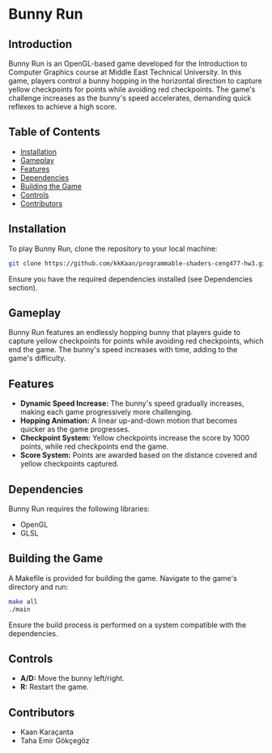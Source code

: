 # Bunny Run

## Introduction

Bunny Run is an OpenGL-based game developed for the Introduction to Computer Graphics course at Middle East Technical University. In this game, players control a bunny hopping in the horizontal direction to capture yellow checkpoints for points while avoiding red checkpoints. The game's challenge increases as the bunny's speed accelerates, demanding quick reflexes to achieve a high score.

## Table of Contents

- [Installation](#installation)
- [Gameplay](#gameplay)
- [Features](#features)
- [Dependencies](#dependencies)
- [Building the Game](#building-the-game)
- [Controls](#controls)
- [Contributors](#contributors)

## Installation

To play Bunny Run, clone the repository to your local machine:
```bash
git clone https://github.com/kkKaan/programmable-shaders-ceng477-hw3.git
```
Ensure you have the required dependencies installed (see Dependencies section).

## Gameplay

Bunny Run features an endlessly hopping bunny that players guide to capture yellow checkpoints for points while avoiding red checkpoints, which end the game. The bunny's speed increases with time, adding to the game's difficulty.

## Features

- **Dynamic Speed Increase:** The bunny's speed gradually increases, making each game progressively more challenging.
- **Hopping Animation:** A linear up-and-down motion that becomes quicker as the game progresses.
- **Checkpoint System:** Yellow checkpoints increase the score by 1000 points, while red checkpoints end the game.
- **Score System:** Points are awarded based on the distance covered and yellow checkpoints captured.

## Dependencies

Bunny Run requires the following libraries:
- OpenGL
- GLSL

## Building the Game

A Makefile is provided for building the game. Navigate to the game's directory and run:

```bash
make all
./main
```

Ensure the build process is performed on a system compatible with the dependencies.

## Controls

- **A/D:** Move the bunny left/right.
- **R:** Restart the game.

## Contributors

- Kaan Karaçanta
- Taha Emir Gökçegöz

